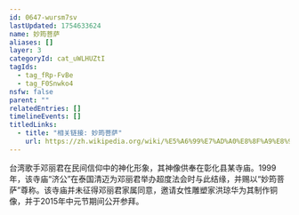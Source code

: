 ```yaml
---
id: 0647-wursm7sv
lastUpdated: 1754633624
name: 妙筠菩萨
aliases: []
layer: 3
categoryId: cat_uWLHUZtI
tagIds:
  - tag_fRp-FvBe
  - tag_F0Snwko4
nsfw: false
parent: ""
relatedEntries: []
timelineEvents: []
titledLinks:
  - title: "相关链接: 妙筠菩萨"
    url: https://zh.wikipedia.org/wiki/%E5%A6%99%E7%AD%A0%E8%8F%A9%E8%90%A8
---
```


台湾歌手邓丽君在民间信仰中的神化形象，其神像供奉在彰化县某寺庙。1999年，该寺庙“济公”在泰国清迈为邓丽君举办超度法会时与此结缘，并赐以“妙筠菩萨”尊称。该寺庙并未征得邓丽君家属同意，邀请女性雕塑家洪琼华为其制作铜像，并于2015年中元节期间公开参拜。